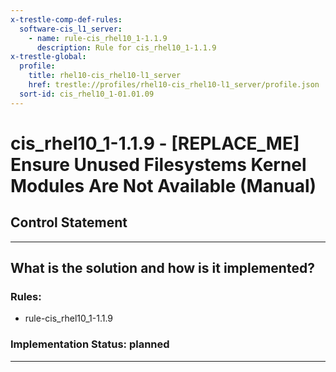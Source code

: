 ```yaml
---
x-trestle-comp-def-rules:
  software-cis_l1_server:
    - name: rule-cis_rhel10_1-1.1.9
      description: Rule for cis_rhel10_1-1.1.9
x-trestle-global:
  profile:
    title: rhel10-cis_rhel10-l1_server
    href: trestle://profiles/rhel10-cis_rhel10-l1_server/profile.json
  sort-id: cis_rhel10_1-01.01.09
---
```


# cis_rhel10_1-1.1.9 - \[REPLACE_ME\] Ensure Unused Filesystems Kernel Modules Are Not Available (Manual)

## Control Statement

______________________________________________________________________

## What is the solution and how is it implemented?

<!-- For implementation status enter one of: implemented, partial, planned, alternative, not-applicable -->

<!-- Note that the list of rules under ### Rules: is read-only and changes will not be captured after assembly to JSON -->

<!-- Add control implementation description here for control: cis_rhel10_1-1.1.9 -->

### Rules:

  - rule-cis_rhel10_1-1.1.9

### Implementation Status: planned

______________________________________________________________________
